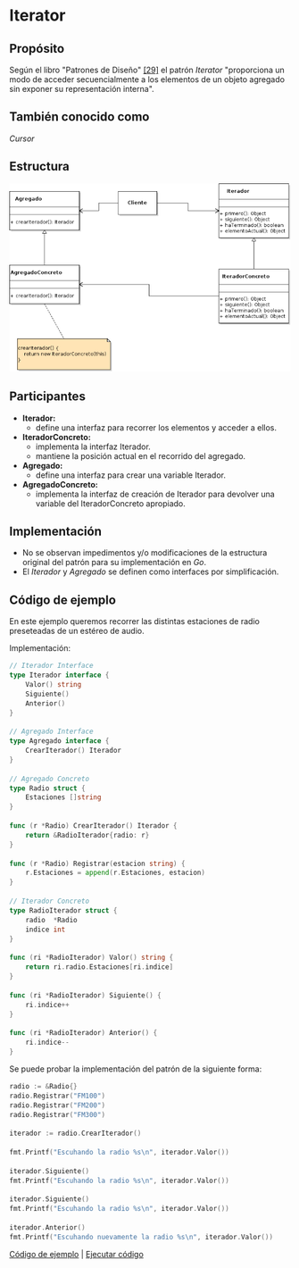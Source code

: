 # Iterator

## Propósito

Según el libro "Patrones de Diseño" [\[29\]](../../../recursos.md) el patrón _Iterator_ "proporciona un modo de acceder secuencialmente a los elementos de un objeto agregado sin exponer su representación interna".

## También conocido como

_Cursor_

## Estructura

![](../../../.gitbook/assets/iterator.png)

## Participantes

* **Iterador:**
  * define una interfaz para recorrer los elementos y acceder a ellos.
* **IteradorConcreto:**
  * implementa la interfaz Iterador.
  * mantiene la posición actual en el recorrido del agregado.
* **Agregado:**
  * define una interfaz para crear una variable Iterador.
* **AgregadoConcreto:**
  * implementa la interfaz de creación de Iterador para devolver una variable del IteradorConcreto apropiado.

## Implementación

* No se observan impedimentos y/o modificaciones de la estructura original del patrón para su implementación en _Go_.
* El _Iterador_ y _Agregado_ se definen como interfaces por simplificación.

## Código de ejemplo

En este ejemplo queremos recorrer las distintas estaciones de radio preseteadas de un estéreo de audio.

Implementación:

```go
// Iterador Interface
type Iterador interface {
    Valor() string
    Siguiente()
    Anterior()
}

// Agregado Interface
type Agregado interface {
    CrearIterador() Iterador
}

// Agregado Concreto
type Radio struct {
    Estaciones []string
}

func (r *Radio) CrearIterador() Iterador {
    return &RadioIterador{radio: r}
}

func (r *Radio) Registrar(estacion string) {
    r.Estaciones = append(r.Estaciones, estacion)
}

// Iterador Concreto
type RadioIterador struct {
    radio  *Radio
    indice int
}

func (ri *RadioIterador) Valor() string {
    return ri.radio.Estaciones[ri.indice]
}

func (ri *RadioIterador) Siguiente() {
    ri.indice++
}

func (ri *RadioIterador) Anterior() {
    ri.indice--
}
```

Se puede probar la implementación del patrón de la siguiente forma:

```go
radio := &Radio{}
radio.Registrar("FM100")
radio.Registrar("FM200")
radio.Registrar("FM300")

iterador := radio.CrearIterador()

fmt.Printf("Escuhando la radio %s\n", iterador.Valor())

iterador.Siguiente()
fmt.Printf("Escuhando la radio %s\n", iterador.Valor())

iterador.Siguiente()
fmt.Printf("Escuhando la radio %s\n", iterador.Valor())

iterador.Anterior()
fmt.Printf("Escuhando nuevamente la radio %s\n", iterador.Valor())
```

[Código de ejemplo](https://github.com/danielspk/designpatternsingo/tree/master/patrones/comportamiento/iterator) \| [Ejecutar código](https://play.golang.org/p/qpY_F7wrd6u)

